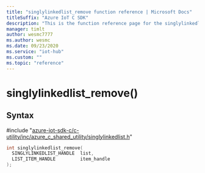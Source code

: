 ```yaml
---                             
title: "singlylinkedlist_remove function reference | Microsoft Docs" 
titleSuffix: "Azure IoT C SDK"            
description: "This is the function reference page for the singlylinkedlist_remove() function in the Azure IoT C SDK. This SDK is used with Azure IoT Hub and Azure IoT Hub Device Provisioning Service"            
manager: timlt                 
author: wesmc7777              
ms.author: wesmc               
ms.date: 09/23/2020                    
ms.service: "iot-hub"             
ms.custom: ""                
ms.topic: "reference"        
---                            
```


# singlylinkedlist_remove()

## Syntax

\#include "[azure-iot-sdk-c/c-utility/inc/azure_c_shared_utility/singlylinkedlist.h](../singlylinkedlist-h.md)"  
```C
int singlylinkedlist_remove(
  SINGLYLINKEDLIST_HANDLE  list,
  LIST_ITEM_HANDLE         item_handle
);
```

